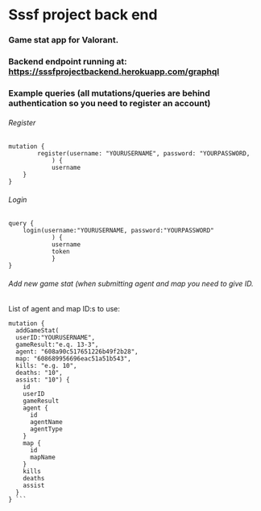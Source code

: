 
# Sssf project back end

### Game stat app for Valorant.

### Backend endpoint running at: https://sssfprojectbackend.herokuapp.com/graphql

### Example queries (all mutations/queries are behind authentication so you need to register an account)

###### Register

```
mutation {
        register(username: "YOURUSERNAME", password: "YOURPASSWORD,
            ) {
            username
    }
}

```

###### Login 

```
query {
    login(username:"YOURUSERNAME, password:"YOURPASSWORD"
            ) {
            username
            token
            }
}
```

###### Add new game stat (when submitting agent and map you need to give ID.

List of agent and map ID:s to use:



```
mutation {
  addGameStat(
  userID:"YOURUSERNAME",
  gameResult:"e.q. 13-3",
  agent: "608a90c517651226b49f2b28",
  map: "608689956696eac51a51b543",
  kills: "e.g. 10",
  deaths: "10",
  assist: "10") {
    id
    userID
    gameResult
    agent {
      id
      agentName
      agentType
  	}
    map {
      id
      mapName
    }
    kills
    deaths
    assist
  }
} ```

